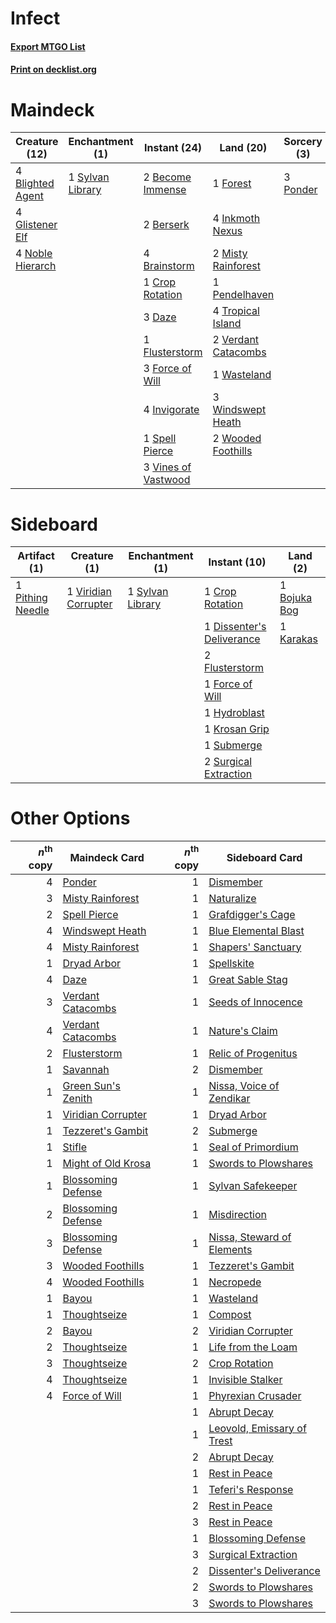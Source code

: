 # Infect

#### [Export MTGO List](../collection/Infect/Infect.txt)
#### [Print on decklist.org](http://decklist.org/?deckmain=2%09Become%20Immense%0A2%09Berserk%0A4%09Blighted%20Agent%0A4%09Brainstorm%0A1%09Crop%20Rotation%0A3%09Daze%0A1%09Flusterstorm%0A3%09Force%20of%20Will%0A1%09Forest%0A4%09Glistener%20Elf%0A4%09Inkmoth%20Nexus%0A4%09Invigorate%0A2%09Misty%20Rainforest%0A4%09Noble%20Hierarch%0A1%09Pendelhaven%0A3%09Ponder%0A1%09Spell%20Pierce%0A1%09Sylvan%20Library%0A4%09Tropical%20Island%0A2%09Verdant%20Catacombs%0A3%09Vines%20of%20Vastwood%0A1%09Wasteland%0A3%09Windswept%20Heath%0A2%09Wooded%20Foothills&deckside=1%09Bojuka%20Bog%0A1%09Crop%20Rotation%0A1%09Dissenter's%20Deliverance%0A2%09Flusterstorm%0A1%09Force%20of%20Will%0A1%09Hydroblast%0A1%09Karakas%0A1%09Krosan%20Grip%0A1%09Pithing%20Needle%0A1%09Submerge%0A2%09Surgical%20Extraction%0A1%09Sylvan%20Library%0A1%09Viridian%20Corrupter)
# Maindeck

|                                       Creature (12)                                       |                                      Enchantment (1)                                      |                                         Instant (24)                                         |                                          Land (20)                                           |                                    Sorcery (3)                                    |
|-------------------------------------------------------------------------------------------|-------------------------------------------------------------------------------------------|----------------------------------------------------------------------------------------------|----------------------------------------------------------------------------------------------|-----------------------------------------------------------------------------------|
|4 [Blighted Agent](http://gatherer.wizards.com/Pages/Card/Details.aspx?multiverseid=214383)|1 [Sylvan Library](http://gatherer.wizards.com/Pages/Card/Details.aspx?multiverseid=383120)|2 [Become Immense](http://gatherer.wizards.com/Pages/Card/Details.aspx?multiverseid=386487)   |1 [Forest](http://gatherer.wizards.com/Pages/Card/Details.aspx?multiverseid=439605)           |3 [Ponder](http://gatherer.wizards.com/Pages/Card/Details.aspx?multiverseid=451051)|
|4 [Glistener Elf](http://gatherer.wizards.com/Pages/Card/Details.aspx?multiverseid=233052) |                                                                                           |2 [Berserk](http://gatherer.wizards.com/Pages/Card/Details.aspx?multiverseid=382865)          |4 [Inkmoth Nexus](http://gatherer.wizards.com/Pages/Card/Details.aspx?multiverseid=213731)    |                                                                                   |
|4 [Noble Hierarch](http://gatherer.wizards.com/Pages/Card/Details.aspx?multiverseid=397709)|                                                                                           |4 [Brainstorm](http://gatherer.wizards.com/Pages/Card/Details.aspx?multiverseid=382871)       |2 [Misty Rainforest](http://gatherer.wizards.com/Pages/Card/Details.aspx?multiverseid=426065) |                                                                                   |
|                                                                                           |                                                                                           |1 [Crop Rotation](http://gatherer.wizards.com/Pages/Card/Details.aspx?multiverseid=417430)    |1 [Pendelhaven](http://gatherer.wizards.com/Pages/Card/Details.aspx?multiverseid=442233)      |                                                                                   |
|                                                                                           |                                                                                           |3 [Daze](http://gatherer.wizards.com/Pages/Card/Details.aspx?multiverseid=413586)             |4 [Tropical Island](http://gatherer.wizards.com/Pages/Card/Details.aspx?multiverseid=383138)  |                                                                                   |
|                                                                                           |                                                                                           |1 [Flusterstorm](http://gatherer.wizards.com/Pages/Card/Details.aspx?multiverseid=382942)     |2 [Verdant Catacombs](http://gatherer.wizards.com/Pages/Card/Details.aspx?multiverseid=426074)|                                                                                   |
|                                                                                           |                                                                                           |3 [Force of Will](http://gatherer.wizards.com/Pages/Card/Details.aspx?multiverseid=382943)    |1 [Wasteland](http://gatherer.wizards.com/Pages/Card/Details.aspx?multiverseid=413790)        |                                                                                   |
|                                                                                           |                                                                                           |4 [Invigorate](http://gatherer.wizards.com/Pages/Card/Details.aspx?multiverseid=413716)       |3 [Windswept Heath](http://gatherer.wizards.com/Pages/Card/Details.aspx?multiverseid=405115)  |                                                                                   |
|                                                                                           |                                                                                           |1 [Spell Pierce](http://gatherer.wizards.com/Pages/Card/Details.aspx?multiverseid=425876)     |2 [Wooded Foothills](http://gatherer.wizards.com/Pages/Card/Details.aspx?multiverseid=405116) |                                                                                   |
|                                                                                           |                                                                                           |3 [Vines of Vastwood](http://gatherer.wizards.com/Pages/Card/Details.aspx?multiverseid=397747)|                                                                                              |                                                                                   |


# Sideboard

|                                       Artifact (1)                                        |                                         Creature (1)                                          |                                      Enchantment (1)                                      |                                            Instant (10)                                            |                                       Land (2)                                        |
|-------------------------------------------------------------------------------------------|-----------------------------------------------------------------------------------------------|-------------------------------------------------------------------------------------------|----------------------------------------------------------------------------------------------------|---------------------------------------------------------------------------------------|
|1 [Pithing Needle](http://gatherer.wizards.com/Pages/Card/Details.aspx?multiverseid=425815)|1 [Viridian Corrupter](http://gatherer.wizards.com/Pages/Card/Details.aspx?multiverseid=213772)|1 [Sylvan Library](http://gatherer.wizards.com/Pages/Card/Details.aspx?multiverseid=383120)|1 [Crop Rotation](http://gatherer.wizards.com/Pages/Card/Details.aspx?multiverseid=417430)          |1 [Bojuka Bog](http://gatherer.wizards.com/Pages/Card/Details.aspx?multiverseid=247536)|
|                                                                                           |                                                                                               |                                                                                           |1 [Dissenter's Deliverance](http://gatherer.wizards.com/Pages/Card/Details.aspx?multiverseid=426866)|1 [Karakas](http://gatherer.wizards.com/Pages/Card/Details.aspx?multiverseid=201198)   |
|                                                                                           |                                                                                               |                                                                                           |2 [Flusterstorm](http://gatherer.wizards.com/Pages/Card/Details.aspx?multiverseid=382942)           |                                                                                       |
|                                                                                           |                                                                                               |                                                                                           |1 [Force of Will](http://gatherer.wizards.com/Pages/Card/Details.aspx?multiverseid=382943)          |                                                                                       |
|                                                                                           |                                                                                               |                                                                                           |1 [Hydroblast](http://gatherer.wizards.com/Pages/Card/Details.aspx?multiverseid=159231)             |                                                                                       |
|                                                                                           |                                                                                               |                                                                                           |1 [Krosan Grip](http://gatherer.wizards.com/Pages/Card/Details.aspx?multiverseid=370557)            |                                                                                       |
|                                                                                           |                                                                                               |                                                                                           |1 [Submerge](http://gatherer.wizards.com/Pages/Card/Details.aspx?multiverseid=21296)                |                                                                                       |
|                                                                                           |                                                                                               |                                                                                           |2 [Surgical Extraction](http://gatherer.wizards.com/Pages/Card/Details.aspx?multiverseid=397706)    |                                                                                       |


# Other Options

|*n*<sup>th</sup> copy|                                        Maindeck Card                                        |*n*<sup>th</sup> copy|                                           Sideboard Card                                            |
|--------------------:|---------------------------------------------------------------------------------------------|--------------------:|-----------------------------------------------------------------------------------------------------|
|                    4|[Ponder](http://gatherer.wizards.com/Pages/Card/Details.aspx?multiverseid=451051)            |                    1|[Dismember](http://gatherer.wizards.com/Pages/Card/Details.aspx?multiverseid=397830)                 |
|                    3|[Misty Rainforest](http://gatherer.wizards.com/Pages/Card/Details.aspx?multiverseid=426065)  |                    1|[Naturalize](http://gatherer.wizards.com/Pages/Card/Details.aspx?multiverseid=442755)                |
|                    2|[Spell Pierce](http://gatherer.wizards.com/Pages/Card/Details.aspx?multiverseid=425876)      |                    1|[Grafdigger's Cage](http://gatherer.wizards.com/Pages/Card/Details.aspx?multiverseid=426046)         |
|                    4|[Windswept Heath](http://gatherer.wizards.com/Pages/Card/Details.aspx?multiverseid=405115)   |                    1|[Blue Elemental Blast](http://gatherer.wizards.com/Pages/Card/Details.aspx?multiverseid=202520)      |
|                    4|[Misty Rainforest](http://gatherer.wizards.com/Pages/Card/Details.aspx?multiverseid=426065)  |                    1|[Shapers' Sanctuary](http://gatherer.wizards.com/Pages/Card/Details.aspx?multiverseid=435362)        |
|                    1|[Dryad Arbor](http://gatherer.wizards.com/Pages/Card/Details.aspx?multiverseid=282542)       |                    1|[Spellskite](http://gatherer.wizards.com/Pages/Card/Details.aspx?multiverseid=397743)                |
|                    4|[Daze](http://gatherer.wizards.com/Pages/Card/Details.aspx?multiverseid=413586)              |                    1|[Great Sable Stag](http://gatherer.wizards.com/Pages/Card/Details.aspx?multiverseid=193759)          |
|                    3|[Verdant Catacombs](http://gatherer.wizards.com/Pages/Card/Details.aspx?multiverseid=426074) |                    1|[Seeds of Innocence](http://gatherer.wizards.com/Pages/Card/Details.aspx?multiverseid=3410)          |
|                    4|[Verdant Catacombs](http://gatherer.wizards.com/Pages/Card/Details.aspx?multiverseid=426074) |                    1|[Nature's Claim](http://gatherer.wizards.com/Pages/Card/Details.aspx?multiverseid=438743)            |
|                    2|[Flusterstorm](http://gatherer.wizards.com/Pages/Card/Details.aspx?multiverseid=382942)      |                    1|[Relic of Progenitus](http://gatherer.wizards.com/Pages/Card/Details.aspx?multiverseid=205326)       |
|                    1|[Savannah](http://gatherer.wizards.com/Pages/Card/Details.aspx?multiverseid=383079)          |                    2|[Dismember](http://gatherer.wizards.com/Pages/Card/Details.aspx?multiverseid=397830)                 |
|                    1|[Green Sun's Zenith](http://gatherer.wizards.com/Pages/Card/Details.aspx?multiverseid=413711)|                    1|[Nissa, Voice of Zendikar](http://gatherer.wizards.com/Pages/Card/Details.aspx?multiverseid=417424)  |
|                    1|[Viridian Corrupter](http://gatherer.wizards.com/Pages/Card/Details.aspx?multiverseid=213772)|                    1|[Dryad Arbor](http://gatherer.wizards.com/Pages/Card/Details.aspx?multiverseid=282542)               |
|                    1|[Tezzeret's Gambit](http://gatherer.wizards.com/Pages/Card/Details.aspx?multiverseid=397670) |                    2|[Submerge](http://gatherer.wizards.com/Pages/Card/Details.aspx?multiverseid=21296)                   |
|                    1|[Stifle](http://gatherer.wizards.com/Pages/Card/Details.aspx?multiverseid=429877)            |                    1|[Seal of Primordium](http://gatherer.wizards.com/Pages/Card/Details.aspx?multiverseid=425960)        |
|                    1|[Might of Old Krosa](http://gatherer.wizards.com/Pages/Card/Details.aspx?multiverseid=425955)|                    1|[Swords to Plowshares](http://gatherer.wizards.com/Pages/Card/Details.aspx?multiverseid=383119)      |
|                    1|[Blossoming Defense](http://gatherer.wizards.com/Pages/Card/Details.aspx?multiverseid=417719)|                    1|[Sylvan Safekeeper](http://gatherer.wizards.com/Pages/Card/Details.aspx?multiverseid=430371)         |
|                    2|[Blossoming Defense](http://gatherer.wizards.com/Pages/Card/Details.aspx?multiverseid=417719)|                    1|[Misdirection](http://gatherer.wizards.com/Pages/Card/Details.aspx?multiverseid=438455)              |
|                    3|[Blossoming Defense](http://gatherer.wizards.com/Pages/Card/Details.aspx?multiverseid=417719)|                    1|[Nissa, Steward of Elements](http://gatherer.wizards.com/Pages/Card/Details.aspx?multiverseid=426906)|
|                    3|[Wooded Foothills](http://gatherer.wizards.com/Pages/Card/Details.aspx?multiverseid=405116)  |                    1|[Tezzeret's Gambit](http://gatherer.wizards.com/Pages/Card/Details.aspx?multiverseid=397670)         |
|                    4|[Wooded Foothills](http://gatherer.wizards.com/Pages/Card/Details.aspx?multiverseid=405116)  |                    1|[Necropede](http://gatherer.wizards.com/Pages/Card/Details.aspx?multiverseid=194052)                 |
|                    1|[Bayou](http://gatherer.wizards.com/Pages/Card/Details.aspx?multiverseid=382860)             |                    1|[Wasteland](http://gatherer.wizards.com/Pages/Card/Details.aspx?multiverseid=413790)                 |
|                    1|[Thoughtseize](http://gatherer.wizards.com/Pages/Card/Details.aspx?multiverseid=438676)      |                    1|[Compost](http://gatherer.wizards.com/Pages/Card/Details.aspx?multiverseid=15878)                    |
|                    2|[Bayou](http://gatherer.wizards.com/Pages/Card/Details.aspx?multiverseid=382860)             |                    2|[Viridian Corrupter](http://gatherer.wizards.com/Pages/Card/Details.aspx?multiverseid=213772)        |
|                    2|[Thoughtseize](http://gatherer.wizards.com/Pages/Card/Details.aspx?multiverseid=438676)      |                    1|[Life from the Loam](http://gatherer.wizards.com/Pages/Card/Details.aspx?multiverseid=370398)        |
|                    3|[Thoughtseize](http://gatherer.wizards.com/Pages/Card/Details.aspx?multiverseid=438676)      |                    2|[Crop Rotation](http://gatherer.wizards.com/Pages/Card/Details.aspx?multiverseid=417430)             |
|                    4|[Thoughtseize](http://gatherer.wizards.com/Pages/Card/Details.aspx?multiverseid=438676)      |                    1|[Invisible Stalker](http://gatherer.wizards.com/Pages/Card/Details.aspx?multiverseid=220041)         |
|                    4|[Force of Will](http://gatherer.wizards.com/Pages/Card/Details.aspx?multiverseid=382943)     |                    1|[Phyrexian Crusader](http://gatherer.wizards.com/Pages/Card/Details.aspx?multiverseid=213724)        |
|                     |                                                                                             |                    1|[Abrupt Decay](http://gatherer.wizards.com/Pages/Card/Details.aspx?multiverseid=425971)              |
|                     |                                                                                             |                    1|[Leovold, Emissary of Trest](http://gatherer.wizards.com/Pages/Card/Details.aspx?multiverseid=416834)|
|                     |                                                                                             |                    2|[Abrupt Decay](http://gatherer.wizards.com/Pages/Card/Details.aspx?multiverseid=425971)              |
|                     |                                                                                             |                    1|[Rest in Peace](http://gatherer.wizards.com/Pages/Card/Details.aspx?multiverseid=442021)             |
|                     |                                                                                             |                    1|[Teferi's Response](http://gatherer.wizards.com/Pages/Card/Details.aspx?multiverseid=23015)          |
|                     |                                                                                             |                    2|[Rest in Peace](http://gatherer.wizards.com/Pages/Card/Details.aspx?multiverseid=442021)             |
|                     |                                                                                             |                    3|[Rest in Peace](http://gatherer.wizards.com/Pages/Card/Details.aspx?multiverseid=442021)             |
|                     |                                                                                             |                    1|[Blossoming Defense](http://gatherer.wizards.com/Pages/Card/Details.aspx?multiverseid=417719)        |
|                     |                                                                                             |                    3|[Surgical Extraction](http://gatherer.wizards.com/Pages/Card/Details.aspx?multiverseid=397706)       |
|                     |                                                                                             |                    2|[Dissenter's Deliverance](http://gatherer.wizards.com/Pages/Card/Details.aspx?multiverseid=426866)   |
|                     |                                                                                             |                    2|[Swords to Plowshares](http://gatherer.wizards.com/Pages/Card/Details.aspx?multiverseid=383119)      |
|                     |                                                                                             |                    3|[Swords to Plowshares](http://gatherer.wizards.com/Pages/Card/Details.aspx?multiverseid=383119)      |

